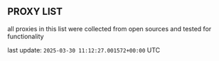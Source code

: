 ## PROXY LIST

all proxies in this list were collected from open sources and tested for functionality

last update: `2025-03-30 11:12:27.001572+00:00` UTC